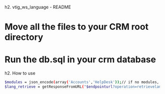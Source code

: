 h2. vtig_ws_language - README

# Move all the files to your CRM root directory
# Run the db.sql in your crm database

h2. How to use

```sh
$modules = json_encode(array('Accounts','HelpDesk'));// if no modules, default vtiger will be returned, otherwise the module strings over write the vtiger strings
$lang_retrieve = getResponseFromURL("$endpointurl?operation=retrievelanguages&sessionName=".$session."&lang=en_us&modules=".$modules);

```
